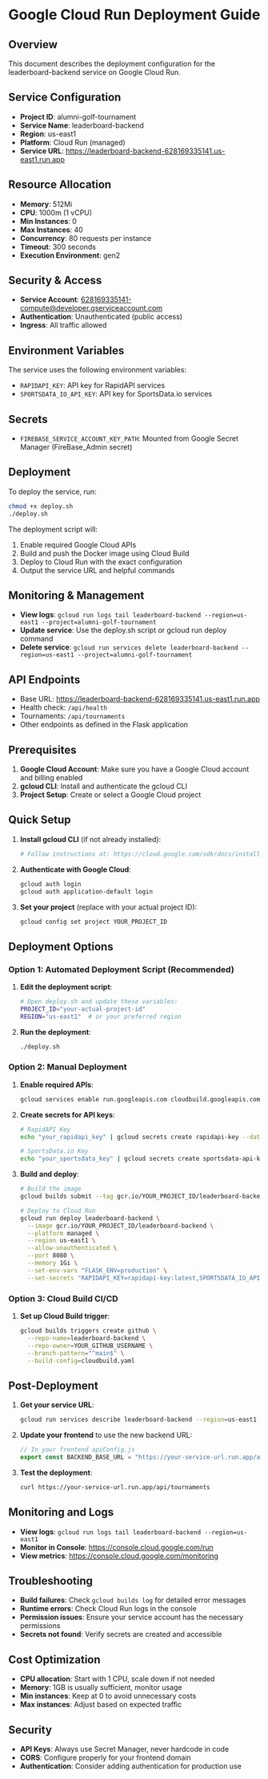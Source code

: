 # Google Cloud Run Deployment Guide

## Overview
This document describes the deployment configuration for the leaderboard-backend service on Google Cloud Run.

## Service Configuration
- **Project ID**: alumni-golf-tournament
- **Service Name**: leaderboard-backend
- **Region**: us-east1
- **Platform**: Cloud Run (managed)
- **Service URL**: https://leaderboard-backend-628169335141.us-east1.run.app

## Resource Allocation
- **Memory**: 512Mi
- **CPU**: 1000m (1 vCPU)
- **Min Instances**: 0
- **Max Instances**: 40
- **Concurrency**: 80 requests per instance
- **Timeout**: 300 seconds
- **Execution Environment**: gen2

## Security & Access
- **Service Account**: 628169335141-compute@developer.gserviceaccount.com
- **Authentication**: Unauthenticated (public access)
- **Ingress**: All traffic allowed

## Environment Variables
The service uses the following environment variables:
- `RAPIDAPI_KEY`: API key for RapidAPI services
- `SPORTSDATA_IO_API_KEY`: API key for SportsData.io services

## Secrets
- `FIREBASE_SERVICE_ACCOUNT_KEY_PATH`: Mounted from Google Secret Manager (FireBase_Admin secret)

## Deployment
To deploy the service, run:
```bash
chmod +x deploy.sh
./deploy.sh
```

The deployment script will:
1. Enable required Google Cloud APIs
2. Build and push the Docker image using Cloud Build
3. Deploy to Cloud Run with the exact configuration
4. Output the service URL and helpful commands

## Monitoring & Management
- **View logs**: `gcloud run logs tail leaderboard-backend --region=us-east1 --project=alumni-golf-tournament`
- **Update service**: Use the deploy.sh script or gcloud run deploy command
- **Delete service**: `gcloud run services delete leaderboard-backend --region=us-east1 --project=alumni-golf-tournament`

## API Endpoints
- Base URL: https://leaderboard-backend-628169335141.us-east1.run.app
- Health check: `/api/health`
- Tournaments: `/api/tournaments`
- Other endpoints as defined in the Flask application

## Prerequisites

1. **Google Cloud Account**: Make sure you have a Google Cloud account and billing enabled
2. **gcloud CLI**: Install and authenticate the gcloud CLI
3. **Project Setup**: Create or select a Google Cloud project

## Quick Setup

1. **Install gcloud CLI** (if not already installed):
   ```bash
   # Follow instructions at: https://cloud.google.com/sdk/docs/install
   ```

2. **Authenticate with Google Cloud**:
   ```bash
   gcloud auth login
   gcloud auth application-default login
   ```

3. **Set your project** (replace with your actual project ID):
   ```bash
   gcloud config set project YOUR_PROJECT_ID
   ```

## Deployment Options

### Option 1: Automated Deployment Script (Recommended)

1. **Edit the deployment script**:
   ```bash
   # Open deploy.sh and update these variables:
   PROJECT_ID="your-actual-project-id"
   REGION="us-east1"  # or your preferred region
   ```

2. **Run the deployment**:
   ```bash
   ./deploy.sh
   ```

### Option 2: Manual Deployment

1. **Enable required APIs**:
   ```bash
   gcloud services enable run.googleapis.com cloudbuild.googleapis.com containerregistry.googleapis.com
   ```

2. **Create secrets for API keys**:
   ```bash
   # RapidAPI Key
   echo "your_rapidapi_key" | gcloud secrets create rapidapi-key --data-file=-
   
   # SportsData.io Key
   echo "your_sportsdata_key" | gcloud secrets create sportsdata-api-key --data-file=-
   ```

3. **Build and deploy**:
   ```bash
   # Build the image
   gcloud builds submit --tag gcr.io/YOUR_PROJECT_ID/leaderboard-backend
   
   # Deploy to Cloud Run
   gcloud run deploy leaderboard-backend \
     --image gcr.io/YOUR_PROJECT_ID/leaderboard-backend \
     --platform managed \
     --region us-east1 \
     --allow-unauthenticated \
     --port 8080 \
     --memory 1Gi \
     --set-env-vars "FLASK_ENV=production" \
     --set-secrets "RAPIDAPI_KEY=rapidapi-key:latest,SPORTSDATA_IO_API_KEY=sportsdata-api-key:latest"
   ```

### Option 3: Cloud Build CI/CD

1. **Set up Cloud Build trigger**:
   ```bash
   gcloud builds triggers create github \
     --repo-name=leaderboard-backend \
     --repo-owner=YOUR_GITHUB_USERNAME \
     --branch-pattern="^main$" \
     --build-config=cloudbuild.yaml
   ```

## Post-Deployment

1. **Get your service URL**:
   ```bash
   gcloud run services describe leaderboard-backend --region=us-east1 --format='value(status.url)'
   ```

2. **Update your frontend** to use the new backend URL:
   ```javascript
   // In your frontend apiConfig.js
   export const BACKEND_BASE_URL = "https://your-service-url.run.app/api";
   ```

3. **Test the deployment**:
   ```bash
   curl https://your-service-url.run.app/api/tournaments
   ```

## Monitoring and Logs

- **View logs**: `gcloud run logs tail leaderboard-backend --region=us-east1`
- **Monitor in Console**: https://console.cloud.google.com/run
- **View metrics**: https://console.cloud.google.com/monitoring

## Troubleshooting

- **Build failures**: Check `gcloud builds log` for detailed error messages
- **Runtime errors**: Check Cloud Run logs in the console
- **Permission issues**: Ensure your service account has the necessary permissions
- **Secrets not found**: Verify secrets are created and accessible

## Cost Optimization

- **CPU allocation**: Start with 1 CPU, scale down if not needed
- **Memory**: 1GB is usually sufficient, monitor usage
- **Min instances**: Keep at 0 to avoid unnecessary costs
- **Max instances**: Adjust based on expected traffic

## Security

- **API Keys**: Always use Secret Manager, never hardcode in code
- **CORS**: Configure properly for your frontend domain
- **Authentication**: Consider adding authentication for production use
